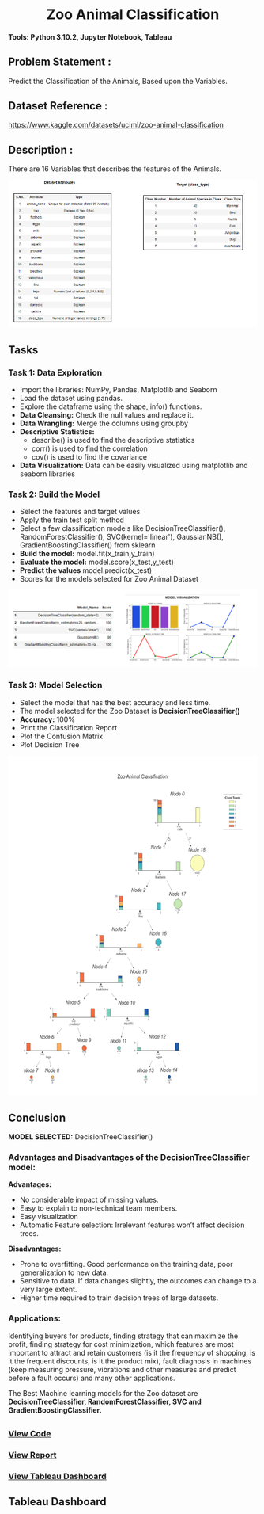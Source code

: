 <h1 align="center"> Zoo Animal Classification </h1>

#### Tools: Python 3.10.2, Jupyter Notebook, Tableau
## Problem Statement : 
Predict the Classification of the Animals, Based upon the Variables.
## Dataset Reference : 
https://www.kaggle.com/datasets/uciml/zoo-animal-classification
## Description : 
There are 16 Variables that describes the features of the Animals.


![](https://github.com/xavierina12/Zoo-Animal-Classification-Machine-Learning-Project/blob/main/Images/Dataset%20Attributes.png)

## Tasks
### Task 1: Data Exploration
* Import the libraries: NumPy, Pandas, Matplotlib and Seaborn  
* Load the dataset using pandas.
* Explore the dataframe using the shape, info() functions.
* **Data Cleansing:** Check the null values and replace it.
* **Data Wrangling:** Merge the columns using groupby 
* **Descriptive Statistics:**
    * describe() is used to find the descriptive statistics
    * corr() is used to find the correlation
    * cov() is used to find the covariance
* **Data Visualization:** Data can be easily visualized using matplotlib and seaborn libraries

### Task 2: Build the Model
* Select the features and target values
* Apply the train test split method
* Select a few classification models like DecisionTreeClassifier(), RandomForestClassifier(), SVC(kernel='linear'), GaussianNB(), GradientBoostingClassifier() from sklearn
* **Build the model:** model.fit(x_train,y_train)
* **Evaluate the model:** model.score(x_test,y_test)
*  **Predict the values** model.predict(x_test)
* Scores for the models selected for Zoo Animal Dataset

![](https://github.com/xavierina12/Zoo-Animal-Classification-Machine-Learning-Project/blob/main/Images/Visuals.png)

### Task 3: Model Selection
* Select the model that has the best accuracy and less time.
* The model selected for the Zoo Dataset is **DecisionTreeClassifier()**
* **Accuracy:** 100%
* Print the Classification Report
* Plot the Confusion Matrix
* Plot Decision Tree 

![](https://github.com/xavierina12/Zoo-Animal-Classification-Machine-Learning-Project/blob/main/Images/decision%20tree.png)

## Conclusion
**MODEL SELECTED:** DecisionTreeClassifier()
### Advantages and Disadvantages of the DecisionTreeClassifier model:
**Advantages:**
* No considerable impact of missing values.
* Easy to explain to non-technical team members.
* Easy visualization
* Automatic Feature selection: Irrelevant features won’t affect decision trees.

**Disadvantages:**
* Prone to overfitting. Good performance on the training data, poor generalization to new data.
* Sensitive to data. If data changes slightly, the outcomes can change to a very large extent.
* Higher time required to train decision trees of large datasets.

### Applications:
Identifying buyers for products, finding strategy that can maximize the profit, finding strategy for cost minimization, which features are most important to attract and retain customers (is it the frequency of shopping, is it the frequent discounts, is it the product mix), fault diagnosis in machines (keep measuring pressure, vibrations and other measures and predict before a fault occurs) and many other applications.

The Best Machine learning models for the Zoo dataset are **DecisionTreeClassifier, RandomForestClassifier, SVC and GradientBoostingClassifier.**

##
### [View Code](https://github.com/xavierina12/Zoo-Animal-Classification-Machine-Learning-Project/blob/main/Zoo%20Animal%20Classification.ipynb)
### [View Report](https://github.com/xavierina12/Zoo-Animal-Classification-Machine-Learning-Project/blob/main/Report.pdf)
### [View Tableau Dashboard](https://public.tableau.com/app/profile/xavierina/viz/TableauDashboard-ZooAnimalClassification/ZooAnimalClassification)

## Tableau Dashboard 






